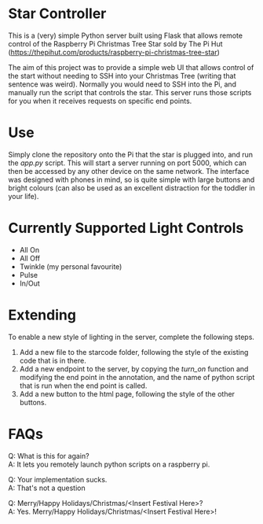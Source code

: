 # Star Controller
This is a (very) simple Python server built using Flask that allows remote control of the Raspberry Pi Christmas Tree Star sold by The Pi Hut (https://thepihut.com/products/raspberry-pi-christmas-tree-star)

The aim of this project was to provide a simple web UI that allows control of the start without needing to SSH into your Christmas Tree (writing that sentence was weird).
Normally you would need to SSH into the Pi, and manually run the script that controls the star. This server runs those scripts for you when it receives requests on specific end points.

# Use
Simply clone the repository onto the Pi that the star is plugged into, and run the _app.py_ script. 
This will start a server running on port 5000, which can then be accessed by any other device on the same network.
The interface was designed with phones in mind, so is quite simple with large buttons and bright colours 
(can also be used as an excellent distraction for the toddler in your life).

# Currently Supported Light Controls
- All On
- All Off
- Twinkle (my personal favourite)
- Pulse
- In/Out

# Extending
To enable a new style of lighting in the server, complete the following steps.
1. Add a new file to the starcode folder, following the style of the existing code that is in there.
2. Add a new endpoint to the server, by copying the _turn_on_ function and modifying the end point in the annotation, and the name of python script that is run when the end point is called.
3. Add a new button to the html page, following the style of the other buttons.

# FAQs
Q: What is this for again?  
A: It lets you remotely launch python scripts on a raspberry pi.

Q: Your implementation sucks.  
A: That's not a question

Q: Merry/Happy Holidays/Christmas/\<Insert Festival Here>?  
A: Yes.  Merry/Happy Holidays/Christmas/\<Insert Festival Here>!